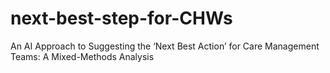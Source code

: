 # next-best-step-for-CHWs
An AI Approach to Suggesting the ‘Next Best Action’ for Care Management Teams: A Mixed-Methods Analysis
